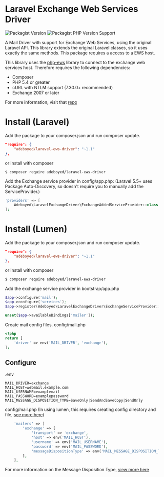 Laravel Exchange Web Services Driver
====

![Packagist Version](https://img.shields.io/packagist/v/adeboyed/laravel-ews-driver)
![Packagist PHP Version Support](https://img.shields.io/packagist/php-v/adeboyed/laravel-ews-driver)


A Mail Driver with support for Exchange Web Services, using the original Laravel API. This library extends the original Laravel classes, so it uses exactly the same methods.
This package requires a access to a EWS host.

This library uses the [php-ews](https://github.com/jamesiarmes/php-ews/) library to connect to the exchange web services host.
Therefore requires the following dependencies:

* Composer
* PHP 5.4 or greater
* cURL with NTLM support (7.30.0+ recommended)
* Exchange 2007 or later

For more information, visit that [repo](https://github.com/jamesiarmes/php-ews/)

# Install (Laravel)

Add the package to your composer.json and run composer update.
```json
"require": {
    "adeboyed/laravel-ews-driver": "~1.1"
},
```

or install with composer
```
$ composer require adeboyed/laravel-ews-driver
```

Add the Exchange service provider in config/app.php:
(Laravel 5.5+ uses Package Auto-Discovery, so doesn't require you to manually add the ServiceProvider.)
```php
'providers' => [
    Adeboyed\LaravelExchangeDriver\ExchangeAddedServiceProvider::class
];
```

# Install (Lumen)

Add the package to your composer.json and run composer update.
```json
"require": {
    "adeboyed/laravel-ews-driver": "~1.1"
},
```

or install with composer
```bash
$ composer require adeboyed/laravel-ews-driver
```

Add the exchange service provider in bootstrap/app.php
```php
$app->configure('mail');
$app->configure('services');
$app->register(Adeboyed\LaravelExchangeDriver\ExchangeServiceProvider::class);

unset($app->availableBindings['mailer']);
```

Create mail config files.
config/mail.php
```php
<?php
return [
    'driver' => env('MAIL_DRIVER', 'exchange'),
];
```

## Configure

.env
```
MAIL_DRIVER=exchange
MAIL_HOST=webmail.example.com
MAIL_USERNAME=examplemail
MAIL_PASSWORD=examplepassword
MAIL_MESSAGE_DISPOSITION_TYPE=SaveOnly|SendAndSaveCopy|SendOnly
```

config/mail.php (In using lumen, this requires creating config directory and file, [see more here](https://lumen.laravel.com/docs/5.7/mail))
```php
    'mailers' => [
        'exchange' => [
            'transport' => 'exchange',
            'host' => env('MAIL_HOST'),
            'username' => env('MAIL_USERNAME'),
            'password' => env('MAIL_PASSWORD'),
            'messageDispositionType' => env('MAIL_MESSAGE_DISPOSITION_TYPE') // Optional, default: SendAndSaveCopy
        ],
    ],
```

For more information on the Message Disposition Type, [view more here](https://github.com/jamesiarmes/php-ews/blob/master/src/Enumeration/MessageDispositionType.php)